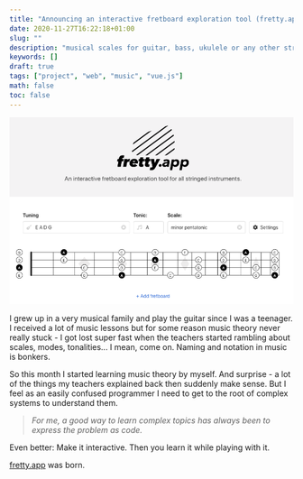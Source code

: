 ```yaml
---
title: "Announcing an interactive fretboard exploration tool (fretty.app)"
date: 2020-11-27T16:22:18+01:00
slug: ""
description: "musical scales for guitar, bass, ukulele or any other stringed instrument"
keywords: []
draft: true
tags: ["project", "web", "music", "vue.js"]
math: false
toc: false
---
```


![fretty.app](main.png)

I grew up in a very musical family and play the guitar since I was a teenager.
I received a lot of music lessons but for some reason music theory never really stuck - I got lost super fast when the teachers started rambling about scales, modes, tonalities... I mean, come on. Naming and notation in music is bonkers.

So this month I started learning music theory by myself. And surprise - a lot of the things
my teachers explained back then suddenly make sense. But I feel as an easily confused programmer I need to get to the root of complex systems to understand them.

> _For me, a good way to learn complex topics has always been to express the problem as code._

Even better: Make it interactive. Then you learn it while playing with it.

<a href="https://fretty.app" target="_blank">fretty.app</a> was born.
